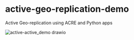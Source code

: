 # active-geo-replication-demo
Active Geo-replication using ACRE and Python apps

![active-active_demo drawio](https://user-images.githubusercontent.com/26322220/143981808-2ffbbfa3-32d6-4a8f-808f-fbdbb17c317f.png)
